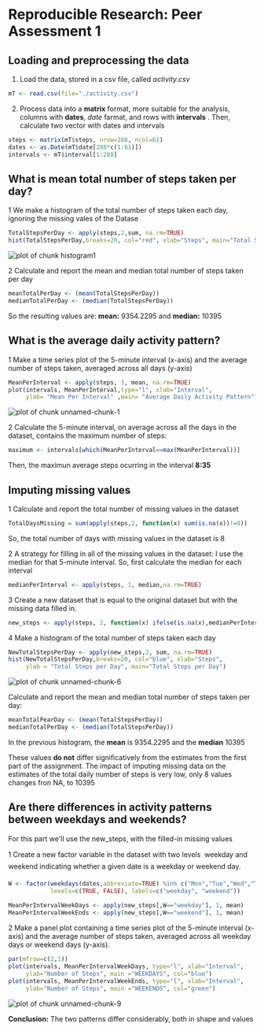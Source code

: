 # Reproducible Research: Peer Assessment 1




## Loading and preprocessing the data

1. Load the data, stored in a csv file, called *activity.csv*  


```r
mT <- read.csv(file="./activity.csv")
```

2. Process data into a **matrix** format, more suitable for the analysis, columns with **dates**, *date* farmat, and rows with **intervals** . Then, calculate two vector with dates and intervals



```r
steps <- matrix(mT$steps, nrow=288, ncol=61)
dates <- as.Date(mT$date[288*c(1:61)])
intervals <- mT$interval[1:288]
```


## What is mean total number of steps taken per day?

1 We make a histogram of the total number of steps taken each day, ignoring the missing vales of the Datase  


```r
TotalStepsPerDay <- apply(steps,2,sum, na.rm=TRUE)
hist(TotalStepsPerDay,breaks=20, col="red", xlab="Steps", main="Total Steps per Day")
```

![plot of chunk histogram1](figure/histogram1.png) 

2 Calculate and report the mean and median total number of steps taken per day


```r
meanTotalPerDay <- (mean(TotalStepsPerDay))
medianTotalPerDay <- (median(TotalStepsPerDay))
```

So the resulting values are: **mean:** 9354.2295 and **median:** 10395

## What is the average daily activity pattern?

1 Make a time series plot of the 5-minute interval (x-axis) and the average number of steps taken, averaged across all days (y-axis)


```r
MeanPerInterval <- apply(steps, 1, mean, na.rm=TRUE)
plot(intervals, MeanPerInterval,type="l", xlab="Interval",
     ylab= "Mean Per Interval" ,main= "Average Daily Activity Pattern")
```

![plot of chunk unnamed-chunk-1](figure/unnamed-chunk-1.png) 


2 Calculate the 5-minute interval, on average across all the days in the dataset, contains the maximum number of steps:  


```r
maximum <- intervals[which(MeanPerInterval==max(MeanPerInterval))]
```

Then, the maximun average steps ocurring in the interval **8:35**

## Imputing missing values
 
1 Calculate and report the total number of missing values in the dataset   


```r
TotalDaysMissing = sum(apply(steps,2, function(x) sum(is.na(x))!=0))
```
So, the total number of days with missing values in the dataset is 8

2 A strategy for filling in all of the missing values in the dataset: I use the median for that 5-minute interval. So, first calculate the median for each interval


```r
medianPerInterval <- apply(steps, 1, median,na.rm=TRUE)
```

3 Create a new dataset that is equal to the original dataset but with the missing data filled in.  


```r
new_steps <- apply(steps, 2, function(x) ifelse(is.na(x),medianPerInterval,x))
```

4 Make a histogram of the total number of steps taken each day


```r
NewTotalStepsPerDay <- apply(new_steps,2, sum, na.rm=TRUE)
hist(NewTotalStepsPerDay,breaks=20, col="blue", xlab="Steps", 
     ylab = "Total Steps per Day", main="Total Steps per Day")
```

![plot of chunk unnamed-chunk-6](figure/unnamed-chunk-6.png) 

Calculate and report the mean and median total number of steps taken per day:


```r
meanTotalPearDay <- (mean(TotalStepsPerDay))
medianTotalPerDay <- (median(TotalStepsPerDay))
```

In the previous histogram, the **mean** is 9354.2295 and the **median**
10395 

These values **do not** differ significatively from the estimates from the first part of the assignment. The impact of imputing missing data on the estimates of the total daily number of steps is very low, only 8 values changes fron NA, to 10395

## Are there differences in activity patterns between weekdays and weekends?

For this part we'll use the new_steps, with the filled-in missing values  

1 Create a new factor variable in the dataset with two levels  weekday and weekend indicating whether a given date is a weekday or weekend day.  


```r
W <- factor(weekdays(dates,abbreviate=TRUE) %in% c("Mon","Tue","Wed","Thu","Fri"), 
            levels=c(TRUE, FALSE), labels=c("weekday", "weekend"))
    
MeanPerIntervalWeekDays <- apply(new_steps[,W=="weekday"], 1, mean)
MeanPerIntervalWeekEnds <- apply(new_steps[,W=="weekend"], 1, mean)
```

2 Make a panel plot containing a time series plot of the 5-minute interval (x-axis) and the average number of steps taken, averaged across all weekday days or weekend days (y-axis).


```r
par(mfrow=c(2,1))
plot(intervals, MeanPerIntervalWeekDays, type="l", xlab="Interval", 
     ylab="Number of Steps", main ="WEEKDAYS", col="blue")
plot(intervals, MeanPerIntervalWeekEnds, type="l", xlab="Interval", 
     ylab="Number of Steps", main ="WEEKENDS", col="green")
```

![plot of chunk unnamed-chunk-9](figure/unnamed-chunk-9.png) 

**Conclusion:** The two patterns differ considerably, both in shape and values


